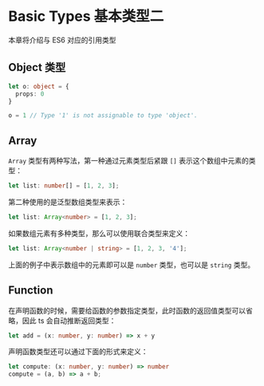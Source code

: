 # Basic Types 基本类型二

本章将介绍与 ES6 对应的引用类型

## Object 类型

```ts
let o: object = {
  props: 0
}

o = 1 // Type '1' is not assignable to type 'object'.
```

## Array

`Array` 类型有两种写法，第一种通过元素类型后紧跟 `[]` 表示这个数组中元素的类型：

```ts
let list: number[] = [1, 2, 3];
```

第二种使用的是泛型数组类型来表示：

```ts
let list: Array<number> = [1, 2, 3];
```

如果数组元素有多种类型，那么可以使用联合类型来定义：

```ts
let list: Array<number | string> = [1, 2, 3, '4'];
```

上面的例子中表示数组中的元素即可以是 `number` 类型，也可以是 `string` 类型。

## Function

在声明函数的时候，需要给函数的参数指定类型，此时函数的返回值类型可以省略，因此 ts 会自动推断返回类型：

```ts
let add = (x: number, y: number) => x + y
```

声明函数类型还可以通过下面的形式来定义：

```ts
let compute: (x: number, y: number) => number
compute = (a, b) => a + b;
```
